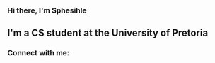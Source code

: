 ### Hi there, I'm Sphesihle

## I'm a CS student at the University of Pretoria

### Connect with me:

[linkedin]: https://www.linkedin.com/in/sphesihle-mtwa-a33924206
 
